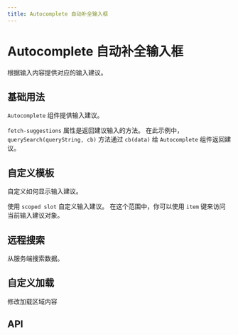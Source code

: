 ```yaml
---
title: Autocomplete 自动补全输入框
---
```


# Autocomplete 自动补全输入框

<leadInto name="KAutocomplete" />

根据输入内容提供对应的输入建议。

## 基础用法

`Autocomplete` 组件提供输入建议。

`fetch-suggestions` 属性是返回建议输入的方法。 在此示例中， `querySearch(queryString, cb)` 方法通过 `cb(data)` 给 `Autocomplete` 组件返回建议。

<demo path="./basic.vue" />

## 自定义模板

自定义如何显示输入建议。

使用 `scoped slot` 自定义输入建议。 在这个范围中，你可以使用 `item` 键来访问当前输入建议对象。

<demo path="./autoCompleteTemplate.vue" />

## 远程搜索

从服务端搜索数据。

<demo path="./remote-search.vue" />

## 自定义加载

修改加载区域内容

<demo path="./custom-loading.vue" />

## API

<API src="./autoComplete.json" lang="zh"></API>